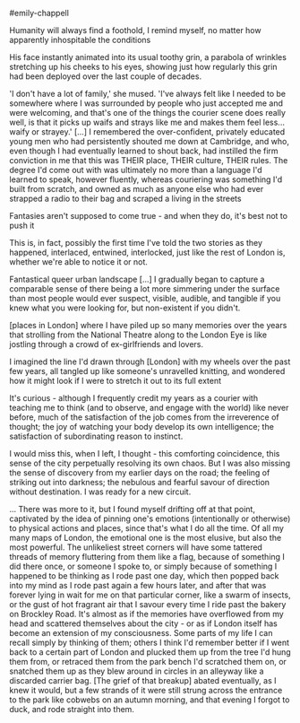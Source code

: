 #emily-chappell 

Humanity will always find a foothold, I remind myself, no matter how apparently inhospitable the conditions

His face instantly animated into its usual toothy grin, a parabola of wrinkles stretching up his cheeks to his eyes, showing just how regularly this grin had been deployed over the last couple of decades.

'I don't have a lot of family,' she mused. 'I've always felt like I needed to be somewhere where I was surrounded by people who just accepted me and were welcoming, and that's one of the things the courier scene does really well, is that it picks up waifs and strays like me and makes them feel less... waify or strayey.' \[...\] I remembered the over-confident, privately educated young men who had persistently shouted me down at Cambridge, and who, even though I had eventually learned to shout back, had instilled the firm conviction in me that this was THEIR place, THEIR culture, THEIR rules. The degree I'd come out with was ultimately no more than a language I'd learned to speak, however fluently, whereas couriering was something I'd built from scratch, and owned as much as anyone else who had ever strapped a radio to their bag and scraped a living in the streets

Fantasies aren't supposed to come true - and when they do, it's best not to push it

This is, in fact, possibly the first time I've told the two stories as they happened, interlaced, entwined, interlocked, just like the rest of London is, whether we're able to notice it or not.

Fantastical queer urban landscape \[...\] I gradually began to capture a comparable sense of there being a lot more simmering under the surface than most people would ever suspect, visible, audible, and tangible if you knew what you were looking for, but non-existent if you didn't.

\[places in London\] where I have piled up so many memories over the years that strolling from the National Theatre along to the London Eye is like jostling through a crowd of ex-girlfriends and lovers.

I imagined the line I'd drawn through \[London\] with my wheels over the past few years, all tangled up like someone's unravelled knitting, and wondered how it might look if I were to stretch it out to its full extent

It's curious - although I frequently credit my years as a courier with teaching me to think (and to observe, and engage with the world) like never before, much of the satisfaction of the job comes from the irreverence of thought; the joy of watching your body develop its own intelligence; the satisfaction of subordinating reason to instinct.

I would miss this, when I left, I thought - this comforting coincidence, this sense of the city perpetually resolving its own chaos. But I was also missing the sense of discovery from my earlier days on the road; the feeling of striking out into darkness; the nebulous and fearful savour of direction without destination. I was ready for a new circuit.

... There was more to it, but I found myself drifting off at that point, captivated by the idea of pinning one's emotions (intentionally or otherwise) to physical actions and places, since that's what I do all the time. Of all my many maps of London, the emotional one is the most elusive, but also the most powerful. The unlikeliest street corners will have some tattered threads of memory fluttering from them like a flag, because of something I did there once, or someone I spoke to, or simply because of something I happened to be thinking as I rode past one day, which then popped back into my mind as I rode past again a few hours later, and after that was forever lying in wait for me on that particular corner, like a swarm of insects, or the gust of hot fragrant air that I savour every time I ride past the bakery on Brockley Road. It's almost as if the memories have overflowed from my head and scattered themselves about the city - or as if London itself has become an extension of my consciousness. Some parts of my life I can recall simply by thinking of them; others I think I'd remember better if I went back to a certain part of London and plucked them up from the tree I'd hung them from, or retraced them from the park bench I'd scratched them on, or snatched them up as they blew around in circles in an alleyway like a discarded carrier bag. \[The grief of that breakup\] abated eventually, as I knew it would, but a few strands of it were still strung across the entrance to the park like cobwebs on an autumn morning, and that evening I forgot to duck, and rode straight into them.